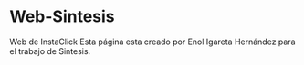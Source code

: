# Web-Sintesis
Web de InstaClick
Esta página esta creado por Enol Igareta Hernández para el trabajo de Sintesis.
